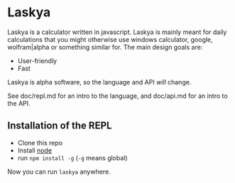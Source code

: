 Laskya
======

Laskya is a calculator written in javascript. Laskya is mainly meant for daily calculations that you might otherwise use windows calculator, google, wolfram|alpha or something similar for. The main design goals are:

- User-friendly
- Fast

Laskya is alpha software, so the language and API *will* change.

See doc/repl.md for an intro to the language, and doc/api.md for an intro to the API.


Installation of the REPL
------------------------

- Clone this repo
- Install [node](http://nodejs.org/)
- run `npm install -g` (`-g` means global)

Now you can run `laskya` anywhere.

